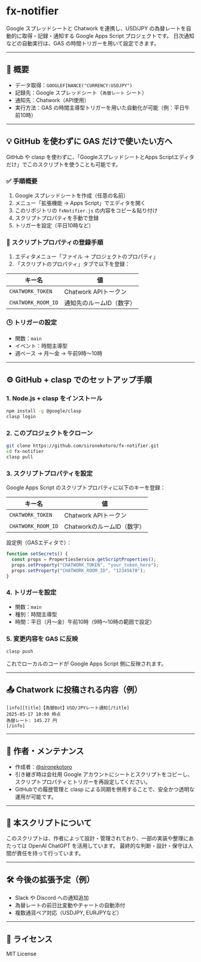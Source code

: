 # fx-notifier

Google スプレッドシートと Chatwork を連携し、USD/JPY の為替レートを自動的に取得・記録・通知する Google Apps Script プロジェクトです。
日次通知などの自動実行は、GAS の時間トリガーを用いて設定できます。

---

## 📌 概要

- データ取得：`GOOGLEFINANCE("CURRENCY:USDJPY")`
- 記録先：Google スプレッドシート（`為替レート` シート）
- 通知先：Chatwork（API使用）
- 実行方法：GAS の時間主導型トリガーを用いた自動化が可能（例：平日午前10時）

---

## 💡 GitHub を使わずに GAS だけで使いたい方へ

GitHub や clasp を使わずに、「GoogleスプレッドシートとApps Scriptエディタだけ」でこのスクリプトを使うことも可能です。

### ✅ 手順概要

1. Google スプレッドシートを作成（任意の名前）
2. メニュー「拡張機能 → Apps Script」でエディタを開く
3. このリポジトリの `fxNotifier.js` の内容をコピー＆貼り付け
4. スクリプトプロパティを手動で登録
5. トリガーを設定（平日10時など）

### 📝 スクリプトプロパティの登録手順

1. エディタメニュー「ファイル → プロジェクトのプロパティ」
2. 「スクリプトのプロパティ」タブで以下を登録：

| キー名             | 値 |
|--------------------|----|
| `CHATWORK_TOKEN`   | Chatwork APIトークン |
| `CHATWORK_ROOM_ID` | 通知先のルームID（数字） |

### 🕒 トリガーの設定

- 関数：`main`
- イベント：時間主導型
- 週ベース → 月〜金 → 午前9時〜10時

---

## ⚙️ GitHub + clasp でのセットアップ手順

### 1. Node.js + clasp をインストール

```bash
npm install -g @google/clasp
clasp login
```

### 2. このプロジェクトをクローン

```bash
git clone https://github.com/sironekotoro/fx-notifier.git
cd fx-notifier
clasp pull
```

### 3. スクリプトプロパティを設定

Google Apps Script のスクリプトプロパティに以下のキーを登録：

| キー名             | 値 |
|--------------------|----|
| `CHATWORK_TOKEN`   | Chatwork APIトークン |
| `CHATWORK_ROOM_ID` | ChatworkのルームID（数字） |

設定例（GASエディタで）：

```javascript
function setSecrets() {
  const props = PropertiesService.getScriptProperties();
  props.setProperty("CHATWORK_TOKEN", "your_token_here");
  props.setProperty("CHATWORK_ROOM_ID", "12345678");
}
```

### 4. トリガーを設定

- 関数：`main`
- 種別：時間主導型
- 時間：平日（月〜金）午前10時（9時〜10時の範囲で設定）

### 5. 変更内容を GAS に反映

```bash
clasp push
```

これでローカルのコードが Google Apps Script 側に反映されます。

---

## 📤 Chatwork に投稿される内容（例）

```
[info][title]【為替Bot】USD/JPYレート通知[/title]
2025-05-17 10:00 時点
為替レート: 145.27 円
[/info]
```

---

## 👤 作者・メンテナンス

- 作成者：[@sironekotoro](https://github.com/sironekotoro)
- 引き継ぎ時は会社用 Google アカウントにシートとスクリプトをコピーし、スクリプトプロパティとトリガーを再設定してください。
- GitHubでの履歴管理と clasp による同期を併用することで、安全かつ透明な運用が可能です。

---

## 🧠 本スクリプトについて

このスクリプトは、作者によって設計・管理されており、一部の実装や整理にあたっては OpenAI ChatGPT を活用しています。
最終的な判断・設計・保守は人間が責任を持って行っています。

---

## 🛠 今後の拡張予定（例）

- Slack や Discord への通知追加
- 為替レートの前日比変動やチャートの自動添付
- 複数通貨ペア対応（USDJPY, EURJPYなど）

---

## 📄 ライセンス

MIT License
